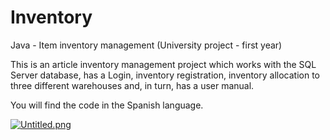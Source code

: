 # Inventory
Java - Item inventory management (University project - first year)

This is an article inventory management project which works with the SQL Server database, has a Login, inventory registration, inventory allocation to three different warehouses and, in turn, has a user manual.

You will find the code in the Spanish language.

[![Untitled.png](https://i.postimg.cc/GhK00HZg/Untitled.png)](https://postimg.cc/nCXSBcVq)
